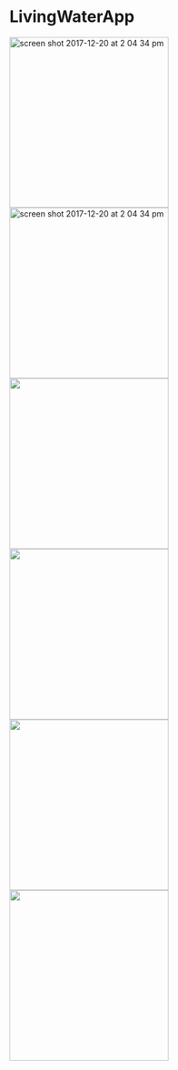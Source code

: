# LivingWaterApp


<img width="280" height="300" alt="screen shot 2017-12-20 at 2 04 34 pm" src="https://user-images.githubusercontent.com/22063776/47328778-f51b7c80-d6a4-11e8-9c09-2f9265099940.png">
<img width="280" height="300" alt="screen shot 2017-12-20 at 2 04 34 pm" src="https://user-images.githubusercontent.com/22063776/47328685-86d6ba00-d6a4-11e8-99d1-3fa3d2c153e7.png">
<img width="280" height="300" alt="" src="https://user-images.githubusercontent.com/22063776/47328792-019fd500-d6a5-11e8-9e19-c004bfed8678.png">
<img width="280" height="300" alt="" src="https://user-images.githubusercontent.com/22063776/47328793-02386b80-d6a5-11e8-893b-65709d33cab7.png">
<img width="280" height="300" alt="" src="https://user-images.githubusercontent.com/22063776/47328795-02386b80-d6a5-11e8-849d-45b93cad1296.png">
<img width="280" height="300" alt="" src="https://user-images.githubusercontent.com/22063776/47328796-02386b80-d6a5-11e8-95c5-a899f73488c4.png">


